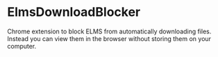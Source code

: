 # ElmsDownloadBlocker
Chrome extension to block ELMS from automatically downloading files. Instead you can view them in the browser without storing them on your computer.
